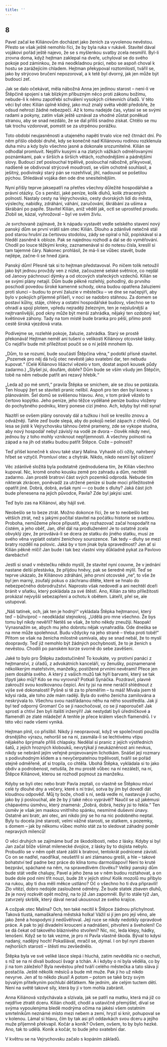 ```yaml
---
title: ''
---
```


## 8

Pavel začal ke Kiliánovům docházet jako ženich za vyvolenou nevěstou. Přesto se však ještě nemohlo říci, že by byla ruka v rukávě. Stavitel dával vojákovi pořád ještě najevo, že se s myšlenkou svatby zcela nesmířil. Byl-li zrovna doma, když hejtman zaklepal na dveře, uchyloval se do svého pokoje pod záminkou, že má neodkladnou práci, nebo se aspoň choval k hostu se zarážejícím chladem. Hejtman překypoval roztomilostí, tvářil se, jako by strýcovo bručení nepozoroval, a k tetě byl dvorný, jak jen může být budoucí zeť.

Jak se dalo očekávat, měla nábožná Anna jen jedinou starost – není-li ve Štěpčině spojení s tak blízkým příbuzným něco proti zákonu božímu, nebude-li k němu zapotřebí schválení vysokých církevních úřadů. V této věci byl otec Kilián úplně klidný, jako muž znalý světa věděl předobře, že odsud nehrozí žádné nebezpečí. Až k tomu nadejde čas, vytasí se se svými radami a pokyny, zatím však ještě uznával za vhodné zůstat poněkud stranou, aby se snad nezdálo, že se dal příliš snadno získat. Chtělo se mu tak trochu vzdorovat, pomstít se za utrpěnou porážku.

Toto období neujasněnosti a utajeného napětí trvalo více než čtrnáct dní. Po něm přišlo období druhé, kdy se konečně nad Kiliánovou rodinou rozklenula duha míru a kdy bylo všechno jasné a dokonale srozumitelné. Kilián se odhodlal promluvit. Nejdřív kusými a na zlatých vážkách odměřovanými poznámkami, pak v širších a širších větách, rozhodnějšími a pádnějšími slovy. Budoucí zeť poslouchal trpělivě, poslouchal nábožně, přikyvoval, nadšeně se obdivoval strýcově moudrosti, se vším ochotně souhlasil, a ješitný, podivínský starý pán se rozehříval, jihl, nadouval se pošetilou pýchou. Shledával vojáka den ode dne snesitelnějším.

Nyní přišly teprve jaksepatří na přetřes všechny důležité hospodářské a právní otázky. Co s penězi, jaké peníze, kolik dluhů, kolik ztracených polností. Nastaly cesty na Vejrychovsko, cesty dvorských lidí do města, výslechy, nabídky, zdráhání, váhání, zaručování, škrábání za ušima a škrábání po papíře. Stavitel Kilián, aniž věděl jak, octl se uprostřed proudu. Zlobil se, kázal, vyhrožoval – byl ve svém živlu.

Je svrchovaně zajímavé, že k nápadu vystavět vedle selského stavení nový panský dům se první vrátil sám otec Kilián. Dlouho a zdánlivě netečně stál pod starou hrušní za čertovou stodolou, zády se opíral o hůl, popískával si a hleděl zasněně k obloze. Pak se najednou rozhodl a dal se do vyměřování. Chodil po louce těžkými kroky, zaznamenával si do notesu čísla, kreslil si tam tajemné čáry. Nakonec prohlásil, že má-li se vůbec stavět, bude nejlépe, začne-li se hned zjara.

Panský dům! Přesně tak si to hejtman představoval. Po ničem tolik netoužil jako být jednou provždy ven z nízké, začouzené selské světnice, co nejdál od Janovy páchnoucí dýmky a od otcových stařeckých vzdechů. Kilián se se svými plány netajil. Dům bude pěkně rozlehlý, pohodlný, do prvního poschodí povedou široké kamenné schody, okna budou opatřena žaluziemi proti slunci – budou to první žaluzie v městečku – ve dne se načepýří, aby bylo v pokojích příjemné příšeří, v noci se nadobro stáhnou. Za domem se postaví kůlny, stáje, chlévy a ostatní hospodářské budovy, všechno se to ohradí a spojí plotem, vpředu nejraději železným, ten je nejslušnější a nejtrvanlivější, pod okny může být menší zahrádka, nějaký ten ozdobný keř, květinové záhony. Tady na tom místě bude branka pro pěší, přímo proti cestě široká vjezdová vrata.

Podívejme se, rozlehlé pokoje, žaluzie, zahrádka. Starý se prostě překonává! Hejtman neměl ani tušení o velikosti Kiliánovy otcovské lásky. Co nejdřív bude mít příležitost poučit se o ní ještě mnohem líp.

„Dům, to se rozumí, bude součástí Štěpčina věna,“ podotkl přísně stavitel. „Pozemek pro něj dá tvůj otec nevěstě jako svatební dar, ten nebudu kupovat.“ (Celé Kiliánovo lišáctví vězelo v tom, dostat aspoň kousek půdy zadarmo.) „Slyšel jsi, doufám, dobře? Dům bude se vším všudy jen Štěpčin, tobě na něm nebude patřit ani rezavý hřebík.“

„Leda až po mé smrti,“ pravila Štěpka se smíchem, ale se zlou se potázala. Ten hloupý žert se staviteli pranic nelíbil. Aspoň pro ten den byl konec s plánováním. Šel domů se svěšenou hlavou. Ano, v tom právě vězelo to čertovo kopýtko. Jeho peníze, jeho těžce vydělané peníze budou vloženy do pochybného podniku, který ponese cizí jméno. Ach, kdyby byl měl syna!

Nazítří se ovšem plány osnovaly dál a tužkou i holí se kreslilo znovu a odvážněji. Tahle zeď bude slepá, aby do pokojů nešel zápach z chlévů. Od lesa se jistě k Vejrychovsku táhnou četné prameny, zde se vykope studna, aby nový hospodář nebyl závislý na vodě ze dvora – člověk nikdy neví, jednou by z toho mohly vzniknout nepříjemnosti. A všechny polnosti na západ a na jih od statku budou patřit Štěpce. Cože – polnosti?

Teď přišel konečně k slovu také starý Malina. Vyhaslé oči ožily, nahrbený hřbet se vztyčil. Promluví otec a chytrák. Nikdo, nikdo nesmí být ošizen!

Věc zdánlivě složitá byla podstatně zjednodušena tím, že Kilián všechno kupoval. Nic, kromě onoho kousku země pro zahradu a dům, nechtěl zadarmo. Jan prostě bratrovi část svých pozemků odprodá. Nebude tím nikterak zkrácen, poněvadž za utržené peníze si bude moci příležitostně opatřit jiné. Dobrá, dobrá, avšak nyní — co bude s dluhy? Jaká část jich bude přenesena na jejich původce, Pavla? Zde byl jakýsi uzel.

Teď bylo zas na Kiliánovi, aby hájil své.

Neobešlo se to beze ztrát. Možno dokonce říci, že se to neobešlo bez větších ztrát, než s jakými počítal stavitel na počátku historie se svatbou. Proboha, nemůžeme přece připustit, aby rozhazovač začal hospodařit na čistém, a jeho oběť, Jan, dřel dál na prodluženém! Je to ostatně zcela obvyklý zjev, že provdává-li se dcera ze statku do jiného statku, musí ze svého věna vyplatit ostatní ženichovy sourozence. Tak tedy – dluhy se mezi bratry rozdělí na polovic. Jaká by v tom jinak byla spravedlnost? Jen ať si Kilián pěkně mlčí! Jan bude i tak bez vlastní viny důkladně pykat za Pavlovo darebáctví!

Jestli si snad v městečku někdo myslil, že stavitel nyní couvne, že v jednání nastane delší přestávka, že přijdou hněvy, pak se šeredně mýlil. Teď se teprve ukázalo, že Kiliánovo zdráhání, jeho první otcovské „ne“, to vše že byl jen marný, zoufalý pokus o záchranu dítěte, které se hnalo do nebezpečného dobrodružství. Naprosto však nedovedl a ani nechtěl dceři bránit v sňatku, který pokládala za své štěstí. Ano, Kilián za této příležitosti prokázal nejvyšší sebezapření a ochotu k obětem. Láteřil, přel se, ale ustupoval.

„Náš tatínek, och, jak ten je hodný!“ vykládala Štěpka hejtmanovi, který teď – bůhvíproč – neodkládal stejnokroj. „Udělá pro mne všechno. Že bys tomu byl nikdy nevěřil? Netěš se však, že toho někdy zneužiji. Naopak! Vynasnažím se, abych mu jeho dobrotu nějak vynahradila. Ode dneška se na mne může spolehnout. Budu vždycky na jeho straně – třeba proti tobě!“ Přitom se však na ženicha milostně usmívala, aby se snad nebál, že to myslí doopravdy. Teď již nemohlo být žádných pochybností, že to je ženich s nevěstou. Chodili po panském korze svorně do sebe zavěšeni.

Jaké to bylo pro Štěpku zadostučinění! To koukáte, vy protivní panáci z hejtmanství, z úřadů, z advokátních kanceláří, vy ženušky, poznamenané několikerým mateřstvím, manželky, postižené prvními nevěrami! Přece jen jsem dosáhla svého. A který z vašich mužů tak hýří barvami, který se tak třpytí jako můj? Kdo se mu vyrovná? Potkali Synáčka. Pozdravil, plavně zakroužil svou kostkovanou čepicí. Ani ty jsi na mne neráčil shlédnout z výše své dokonalosti! Pyšně si tě za to přeměřím – tu máš! Mívala jsem tě kdysi ráda, ale toho zde mám raději. Byla do svého ženicha zamilována a neskrývala to. Všechnu svou nastřádanou něhu na něho soustředila. Jak jí byl teď odporný Groman! Co se ji naochočoval, co se jí naporoučel! Jak sprostí a chtiví žen byli italští inženýři! Jak nestydatí byli úředníčkové a flamendři ze zlaté mládeže! A tenhle je přece králem všech flamendrů. I v této věci nade všemi vyniká.

Hejtman plnil, co přislíbil. Nikdy ji neopravoval, když ve společnosti použila drsnějšího výrazu, nehoršil se na ni, zasmála-li se lechtivému vtipu nějakého šprýmaře příliš chlapsky. Nedělal si pranic z jejích výstředních šatů, z jejích hrozných klobouků, nevytýkal jí neukázněnost ani nevkus, nikdy se nebránil jejím veřejně projevovaným lichotkám. Snášel její rozmary s podivuhodným klidem a s nevyčerpatelnou trpělivostí, tvářil se pořád stejně odměřeně, ať si tropila, co chtěla. Ubohá Štěpka, vykládala si to jako obdiv a podrobenost, netušila, že mu prostě vůbec na ní nezáleží, na ní, Štěpce Kiliánové, kterou se rozhodl pojmout za manželku.

Kdyby se byli otec nebo bratr Pavla zeptali, co vlastně se Štěpkou mluví celé ty dlouhé dny a večery, které s ní tráví, sotva by jim byl dovedl dát kloudnou odpověď. Můj ty bože, chodí s ní, sedá vedle ní, nastavuje jí ucho, jako by ji poslouchal, ale že by jí také něco vyprávěl? Naučil se už jakémusi chápavému úsměvu, který znamená: „Dobrá, dobrá, hezky jsi to řekla.“ Ten úsměv je však jen maskou vnitřního spánku, nesmírné duševní únavy. Ostatně ani bratr, ani otec, ani nikdo jiný se ho na nic podobného neptal. Byly tu docela jiné starosti, velmi vážné starosti, se statkem, s pozemky, s domem – jak by někomu vůbec mohlo stát za to sledovat záhadný poměr nepravých milenců!

O věci druhých se zajímáme buď ze škodolibosti, nebo z lásky. Kdyby si byl Jan začal blíže všímat milenecké dvojice, z lásky by to dojista nebylo. Probudilo se v něm opět staré záští k bratrovi, tentokrát podnícené závistí. Co on se nadřel, naodříkal, neušetřil si ani zlámanou grešli, a hle – takové bohatství teď padne bez práce do klína tomu darmošlapovi! Není to kruté bezpráví, spáchané na něm, na spravedlivém člověku? Veliký panský dům bude stát vedle chalupy, Pavel a jeho žena se v něm budou roztahovat, a on bude dole pod nimi třít nouzi, bude žít v jejich stínu! Kolik mozolů mu přibylo na rukou, aby ti dva měli měkce ustláno? Oč o všechno ho ti dva připravili! Zlo vítězí, dobro nedojde zasloužené odměny. Že bude statek zbaven dluhů, že je nový rozkvět opět možný, na to již Jan zapomněl. Byl to stále týž Jan, zatvrzelý skrblík, který dával nerad ukousnout ze svého krajíce.

A cožpak otec Malina? Och, ten také necítil k Štěpce žádnou příchylnost. Taková tlustá, namaškařená městská holka! Vážil si jí jen pro její věno, ale jako ženě a hospodyni jí nedůvěřoval. Její ruce se nikdy nedotkly opravdové práce. A pak to její divadelní kroucení a nadnášení, pitvoření a šveholení! Co se dá čekat od takového bláznivého stvoření? Nic, nic, leda klepy, hádky, lenošení. Když se to tak vezme, je pro ni Pavla vlastně škoda. Býval to kdysi nadaný, nadějný hoch! Pokašlával, mračil se, dýmal. I on byl nyní zbaven nejhorších starostí – štěstí mu zevšednělo.

Štěpka byla ve své veliké lásce slepá i hluchá, zatím nevěděla nic o nechuti, s níž se na ni dívali budoucí švagr a tchán. A i kdyby o ní byla věděla, co by jí na tom záleželo? Byla nevěstou před tváří celého městečka a tato sláva jí postačila. Ještě několik měsíců a bude mít muže. Pak jí ho už nikdo nevyrve. Jen ať to někdo zkusí! A potom – potom se také brzy svým bývalým přítelkyním pochlubí děťátkem. Ne jedním, ale celým tuctem dětí. Není na světě takové síly, která by jí v tom mohla zabránit.

Anna Kiliánová vzdychávala a slzívala, jak se patří na matku, která má již co nejdříve ztratit dceru. Kilián chodil, chodil a ustavičně přemýšlel, díval se svýma vypoulenýma bledě modrýma očima na jakési všem ostatním smrtelníkům neznámé místo mezi nebem a zemí, hryzl si knír, pohupoval se v kolenou. Lámal si hlavu, čím by tak asi při oddavkách svou dceru a jejího muže příjemně překvapil. Kočár a koník? Ovšem, ovšem, to by bylo hezké. Ano, tak to udělá. Koník a kočár, to bude jeho svatební dar.

V květnu se na Vejrychovsku začalo s kopáním základů.
